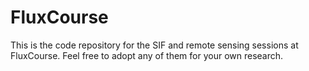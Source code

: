 # FluxCourse

This is the code repository for the SIF and remote sensing sessions at FluxCourse. Feel free to adopt any of them for your own research.
